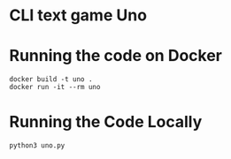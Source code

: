 # CLI text game Uno
# Running the code on Docker
```
docker build -t uno .
docker run -it --rm uno
```
# Running the Code Locally
```
python3 uno.py
```
